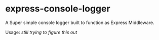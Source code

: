 # express-console-logger
A Super simple console logger built to function as Express Middleware.

Usage:
<i>still trying to figure this out</i>


